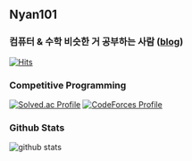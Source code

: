 ## Nyan101

### 컴퓨터 & 수학 비슷한 거 공부하는 사람 ([blog](https://nyan101.github.io))
[![Hits](https://hits.seeyoufarm.com/api/count/incr/badge.svg?url=https%3A%2F%2Fgithub.com%2Fnyan101)](https://hits.seeyoufarm.com)

### Competitive Programming
<!-- vertical align을 위해 html tag 직접 사용 -->
<a href="https://solved.ac/nyan101" rel="nofollow"><img align=top src="http://mazassumnida.wtf/api/v2/generate_badge?boj=nyan101" alt="Solved.ac Profile" style="max-width: 100%;"></a>
<a href="https://codeforces.com/profile/nyan101" rel="nofollow"><img align=top src="http://cf.leed.at?id=nyan101" alt="CodeForces Profile" style="max-width: 100%;"></a>

### Github Stats
![github stats](https://github-readme-stats.vercel.app/api?username=nyan101&show_icons=true)
